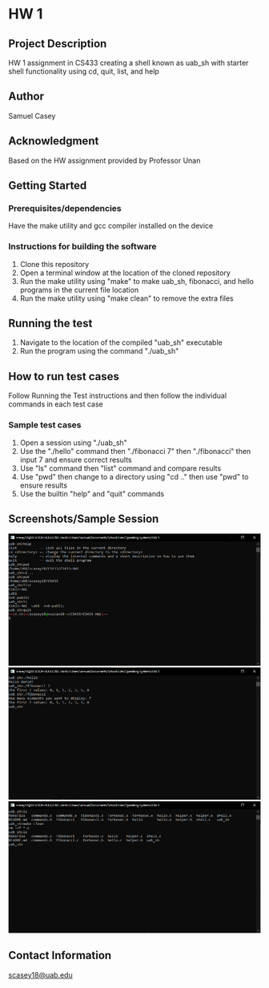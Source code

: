 # HW 1

## Project Description
HW 1 assignment in CS433 creating a shell known as uab_sh with starter shell functionality using cd, quit, list, and help

## Author
Samuel Casey

## Acknowledgment
Based on the HW assignment provided by Professor Unan

## Getting Started

### Prerequisites/dependencies
Have the make utility and gcc compiler installed on the device

### Instructions for building the software
1. Clone this repository
2. Open a terminal window at the location of the cloned repository
3. Run the make utility using "make" to make uab_sh, fibonacci, and hello programs in the current file location
4. Run the make utility using "make clean" to remove the extra files

## Running the test
1. Navigate to the location of the compiled "uab_sh" executable
2. Run the program using the command "./uab_sh"

## How to run test cases
Follow Running the Test instructions and then follow the individual commands in each test case

### Sample test cases
1. Open a session using "./uab_sh"
2. Use the "./hello" command then "./fibonacci 7" then "./fibonacci" then input 7 and ensure correct results
3. Use "ls" command then "list" command and compare results
4. Use "pwd" then change to a directory using "cd .." then use "pwd" to ensure results
5. Use the builtin "help" and "quit" commands

## Screenshots/Sample Session

![Shell Commands Example](Images/shellfuncs.PNG "Shell Commands Example")
![Extra Commands Example](Images/extra.PNG "Extra Commands Example")
![Forkexec Example](Images/builtin.PNG "Forkexec Examples")

## Contact Information
scasey18@uab.edu